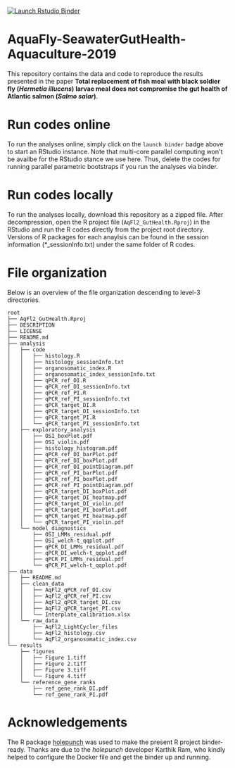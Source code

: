 <!-- badges: start -->
[![Launch Rstudio Binder](http://mybinder.org/badge_logo.svg)](https://mybinder.org/v2/gh/KrogdahlLab/AquaFly-SeawaterGutHealth-Aquaculture-2018/master?urlpath=rstudio)
<!-- badges: end -->

# AquaFly-SeawaterGutHealth-Aquaculture-2019
This repository contains the data and code to reproduce the results presented in the paper **Total replacement of fish meal with black soldier fly (*Hermetia illucens*) larvae meal does not compromise the gut health of Atlantic salmon (*Salmo salar*)**.

# Run codes online
To run the analyses online, simply click on the `launch binder` badge above to start an RStudio instance. Note that multi-core parallel computing won't be availbe for the RStudio stance we use here. Thus, delete the codes for running parallel parametric bootstraps if you run the analyses via binder.

# Run codes locally
To run the analyses locally, download this repository as a zipped file. After decompression, open the R project file (`AqFl2_GutHealth.Rproj`) in the RStudio and run the R codes directly from the project root directory. Versions of R packages for each anaylsis can be found in the session information (*_sessionInfo.txt) under the same folder of R codes.

# File organization
Below is an overview of the file organization descending to level-3 directories.
```
root
├── AqFl2_GutHealth.Rproj
├── DESCRIPTION
├── LICENSE
├── README.md
├── analysis
│   ├── code
│   │   ├── histology.R
│   │   ├── histology_sessionInfo.txt
│   │   ├── organosomatic_index.R
│   │   ├── organosomatic_index_sessionInfo.txt
│   │   ├── qPCR_ref_DI.R
│   │   ├── qPCR_ref_DI_sessionInfo.txt
│   │   ├── qPCR_ref_PI.R
│   │   ├── qPCR_ref_PI_sessionInfo.txt
│   │   ├── qPCR_target_DI.R
│   │   ├── qPCR_target_DI_sessionInfo.txt
│   │   ├── qPCR_target_PI.R
│   │   └── qPCR_target_PI_sessionInfo.txt
│   ├── exploratory_analysis
│   │   ├── OSI_boxPlot.pdf
│   │   ├── OSI_violin.pdf
│   │   ├── histology_histogram.pdf
│   │   ├── qPCR_ref_DI_barPlot.pdf
│   │   ├── qPCR_ref_DI_boxPlot.pdf
│   │   ├── qPCR_ref_DI_pointDiagram.pdf
│   │   ├── qPCR_ref_PI_barPlot.pdf
│   │   ├── qPCR_ref_PI_boxPlot.pdf
│   │   ├── qPCR_ref_PI_pointDiagram.pdf
│   │   ├── qPCR_target_DI_boxPlot.pdf
│   │   ├── qPCR_target_DI_heatmap.pdf
│   │   ├── qPCR_target_DI_violin.pdf
│   │   ├── qPCR_target_PI_boxPlot.pdf
│   │   ├── qPCR_target_PI_heatmap.pdf
│   │   └── qPCR_target_PI_violin.pdf
│   └── model_diagnostics
│       ├── OSI_LMMs_residual.pdf
│       ├── OSI_welch-t_qqplot.pdf
│       ├── qPCR_DI_LMMs_residual.pdf
│       ├── qPCR_DI_welch-t_qqplot.pdf
│       ├── qPCR_PI_LMMs_residual.pdf
│       └── qPCR_PI_welch-t_qqplot.pdf
├── data
│   ├── README.md
│   ├── clean_data
│   │   ├── AqFl2_qPCR_ref_DI.csv
│   │   ├── AqFl2_qPCR_ref_PI.csv
│   │   ├── AqFl2_qPCR_target_DI.csv
│   │   ├── AqFl2_qPCR_target_PI.csv
│   │   └── Interplate_calibration.xlsx
│   └── raw_data
│       ├── AqFl2_LightCycler_files
│       ├── AqFl2_histology.csv
│       └── AqFl2_organosomatic_index.csv
└── results
    ├── figures
    │   ├── Figure 1.tiff
    │   ├── Figure 2.tiff
    │   ├── Figure 3.tiff
    │   └── Figure 4.tiff
    └── reference_gene_ranks
        ├── ref_gene_rank_DI.pdf
        └── ref_gene_rank_PI.pdf
```
# Acknowledgements
The R package [holepunch](https://karthik.github.io/holepunch/) was used to make the present R project binder-ready. Thanks are due to the *holepunch* developer Karthik Ram, who kindly helped to configure the Docker file and get the binder up and running.
